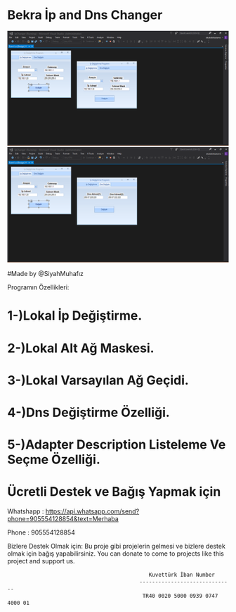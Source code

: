 # Bekra İp and Dns Changer
![](https://github.com/ebubekirbastama/ip_and_dns_changer/blob/master/1.png)
![](https://github.com/ebubekirbastama/ip_and_dns_changer/blob/master/2.png)

#Made by @SiyahMuhafız


Programın Özellikleri:

# 1-)Lokal İp Değiştirme.

# 2-)Lokal Alt Ağ Maskesi.

# 3-)Lokal Varsayılan Ağ Geçidi.

# 4-)Dns Değiştirme Özelliği.

# 5-)Adapter Description Listeleme Ve Seçme Özelliği.

 # Ücretli Destek ve Bağış Yapmak için
  
  Whatshapp : https://api.whatsapp.com/send?phone=905554128854&text=Merhaba
 
  Phone : 905554128854
  
Bizlere Destek Olmak için:
Bu proje gibi projelerin gelmesi ve bizlere destek olmak için bağış yapabilirsiniz.
You can donate to come to projects like this project and support us.

                                                 Kuvettürk İban Number
                                              ------------------------------
                                               TR40 0020 5000 0939 0747 4000 01
